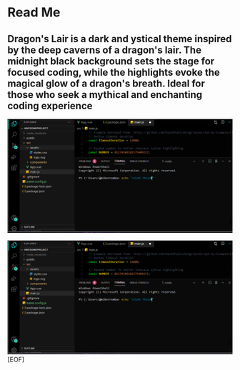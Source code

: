 # Read Me

## Dragon's Lair is a dark and ystical theme inspired by the deep caverns of a dragon's  lair. The midnight black background sets the stage for focused coding, while the highlights evoke the magical glow of a dragon's breath. Ideal for those who seek a mythical and enchanting coding experience

![alt text](./image-1.png)

![alt text](./image-2.png)
[EOF]
